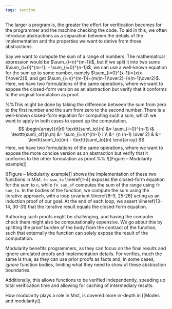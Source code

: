 ```yaml
---
tags: section
---
```


The larger a program is, the greater the effort for verification becomes for the programmer and the machine checking the code. To aid in this, we often introduce abstractions as a separation between the details of the implementation and the properties we want to derive from those abstractions.

Say we want to compute the sum of a range of numbers. The mathematical expression would be $\sum_{i=n}^{m-1}i$, but if we split it into two sums $\sum_{i=0}^{m-1}i - \sum_{i=0}^{n-1}i$, we can use a well-known equation for the sum up to some number, namely $\sum_{i=0}^{x-1}i={x(x-1)\over2}$, and get $\sum_{i=n}^{m-1}i={m(m-1)\over2}-{n(n-1)\over2}$. Here, we have two formulations of the same operations, where we want to expose the closed-form version as an abstraction but verify that it conforms to the original formulation as proof.

%%This might be done by taking the difference between the sum from zero to the first number and the sum from zero to the second number. There is a well-known closed-form equation for computing such a sum, which we want to apply in both cases to speed up the computation.
$$
\begin{array}{rl|rl}
\texttt{sum\_to}(n) &= \sum_{i=0}^{n-1} i& \texttt{sum\_of}(n,m) &= \sum_{i=n}^{m-1} i \\
&= {n (n-1) \over 2} & &= \texttt{sum\_to}(m) - \texttt{sum\_to}(n)
\end{array}
$$
Here, we have two formulations of the same operations, where we want to expose the more concise version as an abstraction but verify that it conforms to the other formulation as proof.%%
![[Figure – Modularity example]]

[[Figure – Modularity example]] shows the implementation of these two functions in Mist. `fn sum_to` \lineref{1-4} exposes the closed-form equation for the sum to `n`, while `fn sum_of` computes the sum of the range using `fn sum_to`. In the bodies of the function, we compute the sum using the iterative approach, with a loop `inv`ariant \lineref{8-9, 25-26} acting as an induction proof of our goal. At the end of each loop, we assert \lineref{13-14, 30-31} that the iterative result equals the closed-form equation.

Authoring such proofs might be challenging, and having the computer check them might also be computationally expensive. We go about this by splitting the proof burden of the body from the contract of the function, such that externally the function can solely expose the result of the computation.

Modularity benefits programmers, as they can focus on the final results and ignore unrelated proofs and implementation details. For verifies, much the same is true, as they can use prior proofs as facts and, in some cases, _ignore_ function bodies, limiting what they need to show at these abstraction boundaries.

Additionally, this allows functions to be verified independently, speeding up total verification time and allowing for caching of intermediary results.

How modularity plays a role in Mist, is covered more in-depth in [[Modes and modularity]].

